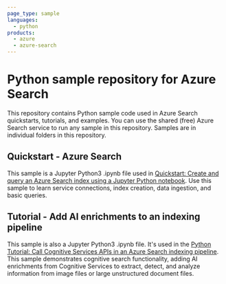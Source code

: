 ```yaml
---
page_type: sample
languages:
  - python
products:
  - azure
  - azure-search
---
```


# Python sample repository for Azure Search

This repository contains Python sample code used in Azure Search quickstarts, tutorials, and examples. You can use the shared (free) Azure Search service to run any sample in this repository. Samples are in individual folders in this repository.

## Quickstart - Azure Search

This sample is a Jupyter Python3 .ipynb file used in [Quickstart: Create and query an Azure Search index using a Jupyter Python notebook](https://docs.microsoft.com/azure/search/search-get-started-python). Use this sample to learn service connections, index creation, data ingestion, and basic queries.

## Tutorial - Add AI enrichments to an indexing pipeline

This sample is also a Jupyter Python3 .ipynb file. It's used in the [Python Tutorial: Call Cognitive Services APIs in an Azure Search indexing pipeline](https://docs.microsoft.com/azure/search/cognitive-search-tutorial-blob-python). This sample demonstrates cognitive search functionality, adding AI enrichments from Cognitive Services to extract, detect, and analyze information from image files or large unstructured document files.
